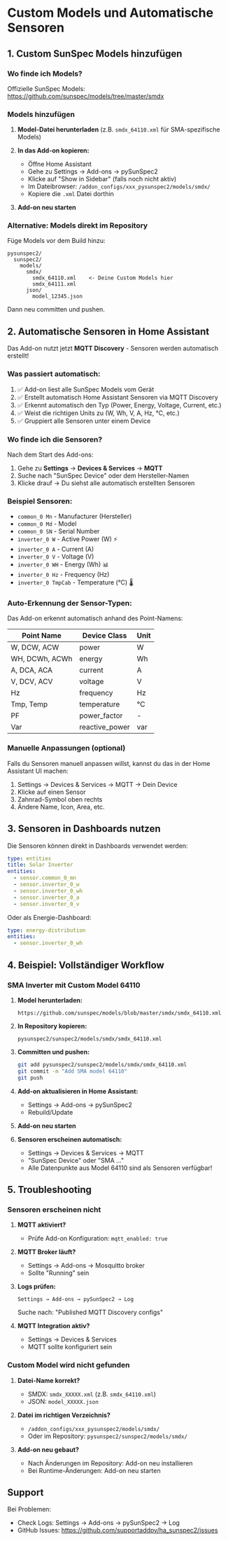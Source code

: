 # Custom Models und Automatische Sensoren

## 1. Custom SunSpec Models hinzufügen

### Wo finde ich Models?

Offizielle SunSpec Models: https://github.com/sunspec/models/tree/master/smdx

### Models hinzufügen

1. **Model-Datei herunterladen** (z.B. `smdx_64110.xml` für SMA-spezifische Models)

2. **In das Add-on kopieren:**
   - Öffne Home Assistant
   - Gehe zu Settings → Add-ons → pySunSpec2
   - Klicke auf "Show in Sidebar" (falls noch nicht aktiv)
   - Im Dateibrowser: `/addon_configs/xxx_pysunspec2/models/smdx/`
   - Kopiere die `.xml` Datei dorthin

3. **Add-on neu starten**

### Alternative: Models direkt im Repository

Füge Models vor dem Build hinzu:

```
pysunspec2/
  sunspec2/
    models/
      smdx/
        smdx_64110.xml    <- Deine Custom Models hier
        smdx_64111.xml
      json/
        model_12345.json
```

Dann neu committen und pushen.

## 2. Automatische Sensoren in Home Assistant

Das Add-on nutzt jetzt **MQTT Discovery** - Sensoren werden automatisch erstellt!

### Was passiert automatisch:

1. ✅ Add-on liest alle SunSpec Models vom Gerät
2. ✅ Erstellt automatisch Home Assistant Sensoren via MQTT Discovery
3. ✅ Erkennt automatisch den Typ (Power, Energy, Voltage, Current, etc.)
4. ✅ Weist die richtigen Units zu (W, Wh, V, A, Hz, °C, etc.)
5. ✅ Gruppiert alle Sensoren unter einem Device

### Wo finde ich die Sensoren?

Nach dem Start des Add-ons:

1. Gehe zu **Settings** → **Devices & Services** → **MQTT**
2. Suche nach "SunSpec Device" oder dem Hersteller-Namen
3. Klicke drauf → Du siehst alle automatisch erstellten Sensoren

### Beispiel Sensoren:

- `common_0 Mn` - Manufacturer (Hersteller)
- `common_0 Md` - Model
- `common_0 SN` - Serial Number
- `inverter_0 W` - Active Power (W) ⚡
- `inverter_0 A` - Current (A)
- `inverter_0 V` - Voltage (V)
- `inverter_0 WH` - Energy (Wh) 📊
- `inverter_0 Hz` - Frequency (Hz)
- `inverter_0 TmpCab` - Temperature (°C) 🌡️

### Auto-Erkennung der Sensor-Typen:

Das Add-on erkennt automatisch anhand des Point-Namens:

| Point Name | Device Class | Unit |
|------------|--------------|------|
| W, DCW, ACW | power | W |
| WH, DCWh, ACWh | energy | Wh |
| A, DCA, ACA | current | A |
| V, DCV, ACV | voltage | V |
| Hz | frequency | Hz |
| Tmp, Temp | temperature | °C |
| PF | power_factor | - |
| Var | reactive_power | var |

### Manuelle Anpassungen (optional)

Falls du Sensoren manuell anpassen willst, kannst du das in der Home Assistant UI machen:

1. Settings → Devices & Services → MQTT → Dein Device
2. Klicke auf einen Sensor
3. Zahnrad-Symbol oben rechts
4. Ändere Name, Icon, Area, etc.

## 3. Sensoren in Dashboards nutzen

Die Sensoren können direkt in Dashboards verwendet werden:

```yaml
type: entities
title: Solar Inverter
entities:
  - sensor.common_0_mn
  - sensor.inverter_0_w
  - sensor.inverter_0_wh
  - sensor.inverter_0_a
  - sensor.inverter_0_v
```

Oder als Energie-Dashboard:

```yaml
type: energy-distribution
entities:
  - sensor.inverter_0_wh
```

## 4. Beispiel: Vollständiger Workflow

### SMA Inverter mit Custom Model 64110

1. **Model herunterladen:**
   ```
   https://github.com/sunspec/models/blob/master/smdx/smdx_64110.xml
   ```

2. **In Repository kopieren:**
   ```
   pysunspec2/sunspec2/models/smdx/smdx_64110.xml
   ```

3. **Committen und pushen:**
   ```bash
   git add pysunspec2/sunspec2/models/smdx/smdx_64110.xml
   git commit -m "Add SMA model 64110"
   git push
   ```

4. **Add-on aktualisieren in Home Assistant:**
   - Settings → Add-ons → pySunSpec2
   - Rebuild/Update

5. **Add-on neu starten**

6. **Sensoren erscheinen automatisch:**
   - Settings → Devices & Services → MQTT
   - "SunSpec Device" oder "SMA ..."
   - Alle Datenpunkte aus Model 64110 sind als Sensoren verfügbar!

## 5. Troubleshooting

### Sensoren erscheinen nicht

1. **MQTT aktiviert?**
   - Prüfe Add-on Konfiguration: `mqtt_enabled: true`

2. **MQTT Broker läuft?**
   - Settings → Add-ons → Mosquitto broker
   - Sollte "Running" sein

3. **Logs prüfen:**
   ```
   Settings → Add-ons → pySunSpec2 → Log
   ```
   Suche nach: "Published MQTT Discovery configs"

4. **MQTT Integration aktiv?**
   - Settings → Devices & Services
   - MQTT sollte konfiguriert sein

### Custom Model wird nicht gefunden

1. **Datei-Name korrekt?**
   - SMDX: `smdx_XXXXX.xml` (z.B. `smdx_64110.xml`)
   - JSON: `model_XXXXX.json`

2. **Datei im richtigen Verzeichnis?**
   - `/addon_configs/xxx_pysunspec2/models/smdx/`
   - Oder im Repository: `pysunspec2/sunspec2/models/smdx/`

3. **Add-on neu gebaut?**
   - Nach Änderungen im Repository: Add-on neu installieren
   - Bei Runtime-Änderungen: Add-on neu starten

## Support

Bei Problemen:
- Check Logs: Settings → Add-ons → pySunSpec2 → Log
- GitHub Issues: https://github.com/supportaddpv/ha_sunspec2/issues
